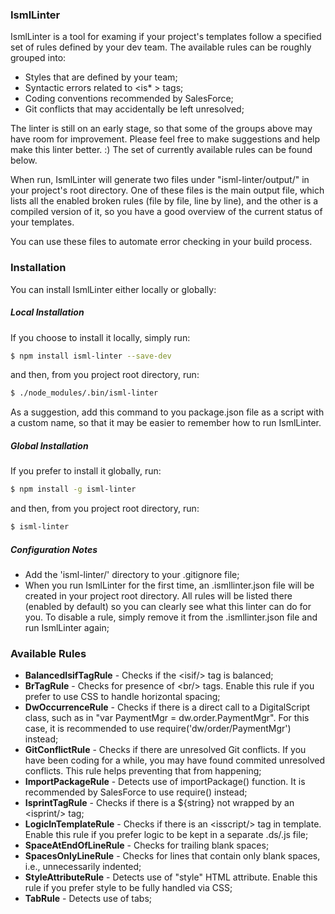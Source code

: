 ### IsmlLinter
IsmlLinter is a tool for examing if your project's templates follow a specified set of rules defined by your dev team. The available rules can be roughly grouped into: 

 - Styles that are defined by your team;
 - Syntactic errors related to &lt;is* > tags;
 - Coding conventions recommended by SalesForce;
 - Git conflicts that may accidentally be left unresolved;

The linter is still on an early stage, so that some of the groups above may have room for improvement. Please feel free to make suggestions and help make this linter better. :) The set of currently available rules can be found below.

When run, IsmlLinter will generate two files under "isml-linter/output/" in your project's root directory. One of these files is the main output file, which lists all the enabled broken rules (file by file, line by line), and the other is a compiled version of it, so you have a good overview of the current status of your templates.

You can use these files to automate error checking in your build process.

### Installation

You can install IsmlLinter either locally or globally:

##### Local Installation
If you choose to install it locally, simply run:

```sh
$ npm install isml-linter --save-dev
```

and then, from you project root directory, run:

```sh
$ ./node_modules/.bin/isml-linter
```

As a suggestion, add this command to you package.json file as a script with a custom name, so that it may be easier to remember how to run IsmlLinter.

##### Global Installation
If you prefer to install it globally, run:

```sh
$ npm install -g isml-linter
```

and then, from you project root directory, run:

```sh
$ isml-linter
```

##### Configuration Notes

- Add the 'isml-linter/' directory to your .gitignore file;
- When you run IsmlLinter for the first time, an .ismllinter.json file will be created in your project root directory. All rules will be listed there (enabled by default) so you can clearly see what this linter can do for you. To disable a rule, simply remove it from the .ismllinter.json file and run IsmlLinter again;

### Available Rules

- **BalancedIsifTagRule** - Checks if the &lt;isif/> tag is balanced;
- **BrTagRule** - Checks for presence of &lt;br/> tags. Enable this rule if you prefer to use CSS to handle horizontal spacing;
- **DwOccurrenceRule** - Checks if there is a direct call to a DigitalScript class, such as in "var PaymentMgr = dw.order.PaymentMgr". For this case, it is recommended to use require('dw/order/PaymentMgr') instead;
- **GitConflictRule** - Checks if there are unresolved Git conflicts. If you have been coding for a while, you may have found commited unresolved conflicts. This rule helps preventing that from happening;
- **ImportPackageRule** - Detects use of importPackage() function. It is recommended by SalesForce to use require() instead;
- **IsprintTagRule** - Checks if there is a ${string} not wrapped by an &lt;isprint/> tag;
- **LogicInTemplateRule** - Checks if there is an &lt;isscript/> tag in template. Enable this rule if you prefer logic to be kept in a separate .ds/.js file; 
- **SpaceAtEndOfLineRule** - Checks for trailing blank spaces;
- **SpacesOnlyLineRule** - Checks for lines that contain only blank spaces, i.e., unnecessarily indented;
- **StyleAttributeRule** - Detects use of "style" HTML attribute. Enable this rule if you prefer style to be fully handled via CSS;
- **TabRule** - Detects use of tabs;
